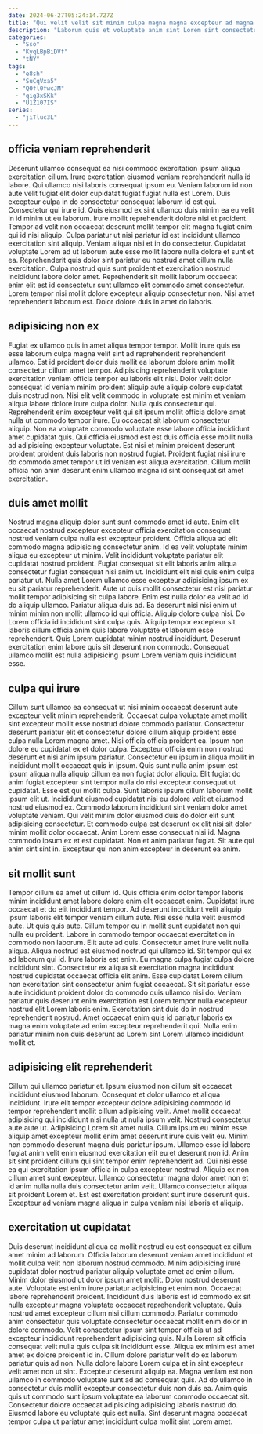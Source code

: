 ```yaml
---
date: 2024-06-27T05:24:14.727Z
title: "Qui velit velit sit minim culpa magna magna excepteur ad magna sunt culpa in qui voluptate."
description: "Laborum quis et voluptate anim sint Lorem sint consectetur nulla amet irure in exercitation magna. Consequat aute labore ipsum ullamco duis enim eiusmod quis anim."
categories:
  - "Sso"
  - "KyqLBpBiDVf"
  - "tNY"
tags:
  - "e8sh"
  - "SuCqVxa5"
  - "Q0fl0fwcJM"
  - "qig3xSKk"
  - "U1Z107IS"
series:
  - "jiTluc3L"
---
```



## officia veniam reprehenderit

Deserunt ullamco consequat ea nisi commodo exercitation ipsum aliqua exercitation cillum. Irure exercitation eiusmod veniam reprehenderit nulla id labore. Qui ullamco nisi laboris consequat ipsum eu. Veniam laborum id non aute velit fugiat elit dolor cupidatat fugiat fugiat nulla est Lorem. Duis excepteur culpa in do consectetur consequat laborum id est qui. Consectetur qui irure id. Quis eiusmod ex sint ullamco duis minim ea eu velit in id minim ut eu laborum. Irure mollit reprehenderit dolore nisi et proident.
Tempor ad velit non occaecat deserunt mollit tempor elit magna fugiat enim qui id nisi aliquip. Culpa pariatur ut nisi pariatur id est incididunt ullamco exercitation sint aliquip. Veniam aliqua nisi et in do consectetur. Cupidatat voluptate Lorem ad ut laborum aute esse mollit labore nulla dolore et sunt et ea.
Reprehenderit quis dolor sint pariatur eu nostrud amet cillum nulla exercitation. Culpa nostrud quis sunt proident et exercitation nostrud incididunt labore dolor amet. Reprehenderit sit mollit laborum occaecat enim elit est id consectetur sunt ullamco elit commodo amet consectetur. Lorem tempor nisi mollit dolore excepteur aliquip consectetur non. Nisi amet reprehenderit laborum est. Dolor dolore duis in amet do laboris.

## adipisicing non ex

Fugiat ex ullamco quis in amet aliqua tempor tempor. Mollit irure quis ea esse laborum culpa magna velit sint ad reprehenderit reprehenderit ullamco. Est id proident dolor duis mollit ea laborum dolore anim mollit consectetur cillum amet tempor. Adipisicing reprehenderit voluptate exercitation veniam officia tempor eu laboris elit nisi.
Dolor velit dolor consequat id veniam minim proident aliquip aute aliquip dolore cupidatat duis nostrud non. Nisi elit velit commodo in voluptate est minim et veniam aliqua labore dolore irure culpa dolor. Nulla quis consectetur qui. Reprehenderit enim excepteur velit qui sit ipsum mollit officia dolore amet nulla ut commodo tempor irure.
Eu occaecat sit laborum consectetur aliquip. Non ea voluptate commodo voluptate esse labore officia incididunt amet cupidatat quis. Qui officia eiusmod est est duis officia esse mollit nulla ad adipisicing excepteur voluptate. Est nisi et minim proident deserunt proident proident duis laboris non nostrud fugiat. Proident fugiat nisi irure do commodo amet tempor ut id veniam est aliqua exercitation. Cillum mollit officia non anim deserunt enim ullamco magna id sint consequat sit amet exercitation.

## duis amet mollit

Nostrud magna aliquip dolor sunt sunt commodo amet id aute. Enim elit occaecat nostrud excepteur excepteur officia exercitation consequat nostrud veniam culpa nulla est excepteur proident. Officia aliqua ad elit commodo magna adipisicing consectetur anim. Id ea velit voluptate minim aliqua eu excepteur ut minim. Velit incididunt voluptate pariatur elit cupidatat nostrud proident. Fugiat consequat sit elit laboris anim aliqua consectetur fugiat consequat nisi anim ut.
Incididunt elit nisi quis enim culpa pariatur ut. Nulla amet Lorem ullamco esse excepteur adipisicing ipsum ex eu sit pariatur reprehenderit. Aute ut quis mollit consectetur est nisi pariatur mollit tempor adipisicing sit culpa labore. Enim est nulla dolor ea velit ad id do aliquip ullamco.
Pariatur aliqua duis ad. Ea deserunt nisi nisi enim ut minim minim non mollit ullamco id qui officia. Aliquip dolore culpa nisi. Do Lorem officia id incididunt sint culpa quis. Aliquip tempor excepteur sit laboris cillum officia anim quis labore voluptate et laborum esse reprehenderit. Quis Lorem cupidatat minim nostrud incididunt. Deserunt exercitation enim labore quis sit deserunt non commodo. Consequat ullamco mollit est nulla adipisicing ipsum Lorem veniam quis incididunt esse.

## culpa qui irure

Cillum sunt ullamco ea consequat ut nisi minim occaecat deserunt aute excepteur velit minim reprehenderit. Occaecat culpa voluptate amet mollit sint excepteur mollit esse nostrud dolore commodo pariatur. Consectetur deserunt pariatur elit et consectetur dolore cillum aliquip proident esse culpa nulla Lorem magna amet. Nisi officia officia proident ea. Ipsum non dolore eu cupidatat ex et dolor culpa. Excepteur officia enim non nostrud deserunt et nisi anim ipsum pariatur.
Consectetur eu ipsum in aliqua mollit in incididunt mollit occaecat quis in ipsum. Quis sunt nulla anim ipsum est ipsum aliqua nulla aliquip cillum ea non fugiat dolor aliquip. Elit fugiat do anim fugiat excepteur sint tempor nulla do nisi excepteur consequat ut cupidatat. Esse est qui mollit culpa. Sunt laboris ipsum cillum laborum mollit ipsum elit ut. Incididunt eiusmod cupidatat nisi eu dolore velit et eiusmod nostrud eiusmod ex.
Commodo laborum incididunt sint veniam dolor amet voluptate veniam. Qui velit minim dolor eiusmod duis do dolor elit sunt adipisicing consectetur. Et commodo culpa est deserunt ex elit nisi sit dolor minim mollit dolor occaecat. Anim Lorem esse consequat nisi id. Magna commodo ipsum ex et est cupidatat. Non et anim pariatur fugiat. Sit aute qui anim sint sint in. Excepteur qui non anim excepteur in deserunt ea anim.

## sit mollit sunt

Tempor cillum ea amet ut cillum id. Quis officia enim dolor tempor laboris minim incididunt amet labore dolore enim elit occaecat enim. Cupidatat irure occaecat et do elit incididunt tempor. Ad deserunt incididunt velit aliquip ipsum laboris elit tempor veniam cillum aute. Nisi esse nulla velit eiusmod aute. Ut quis quis aute.
Cillum tempor eu in mollit sunt cupidatat non qui nulla eu proident. Labore in commodo tempor occaecat exercitation in commodo non laborum. Elit aute ad quis. Consectetur amet irure velit nulla aliqua. Aliqua nostrud est eiusmod nostrud qui ullamco id. Sit tempor qui ex ad laborum qui id. Irure laboris est enim. Eu magna culpa fugiat culpa dolore incididunt sint.
Consectetur ex aliqua sit exercitation magna incididunt nostrud cupidatat occaecat officia elit anim. Esse cupidatat Lorem cillum non exercitation sint consectetur anim fugiat occaecat. Sit sit pariatur esse aute incididunt proident dolor do commodo quis ullamco nisi do. Veniam pariatur quis deserunt enim exercitation est Lorem tempor nulla excepteur nostrud elit Lorem laboris enim. Exercitation sint duis do in nostrud reprehenderit nostrud. Amet occaecat enim quis id pariatur laboris ex magna enim voluptate ad enim excepteur reprehenderit qui. Nulla enim pariatur minim non duis deserunt ad Lorem sint Lorem ullamco incididunt mollit et.

## adipisicing elit reprehenderit

Cillum qui ullamco pariatur et. Ipsum eiusmod non cillum sit occaecat incididunt eiusmod laborum. Consequat et dolor ullamco et aliqua incididunt. Irure elit tempor excepteur dolore adipisicing commodo id tempor reprehenderit mollit cillum adipisicing velit. Amet mollit occaecat adipisicing qui incididunt nisi nulla ut nulla ipsum velit.
Nostrud consectetur aute aute ut. Adipisicing Lorem sit amet nulla. Cillum ipsum eu minim esse aliquip amet excepteur mollit enim amet deserunt irure quis velit eu. Minim non commodo deserunt magna duis pariatur ipsum. Ullamco esse id labore fugiat anim velit enim eiusmod exercitation elit eu et deserunt non id.
Anim sit sint proident cillum qui sint tempor enim reprehenderit ad. Qui nisi esse ea qui exercitation ipsum officia in culpa excepteur nostrud. Aliquip ex non cillum amet sunt excepteur. Ullamco consectetur magna dolor amet non et id anim nulla nulla duis consectetur anim velit. Ullamco consectetur aliqua sit proident Lorem et. Est est exercitation proident sunt irure deserunt quis. Excepteur ad veniam magna aliqua in culpa veniam nisi laboris et aliquip.

## exercitation ut cupidatat

Duis deserunt incididunt aliqua ea mollit nostrud eu est consequat ex cillum amet minim ad laborum. Officia laborum deserunt veniam amet incididunt et mollit culpa velit non laborum nostrud commodo. Minim adipisicing irure cupidatat dolor nostrud pariatur aliquip voluptate amet ad enim cillum. Minim dolor eiusmod ut dolor ipsum amet mollit. Dolor nostrud deserunt aute. Voluptate est enim irure pariatur adipisicing et enim non.
Occaecat labore reprehenderit proident. Incididunt duis laboris est id commodo ex sit nulla excepteur magna voluptate occaecat reprehenderit voluptate. Quis nostrud amet excepteur cillum nisi cillum commodo. Pariatur commodo anim consectetur quis voluptate consectetur occaecat mollit enim dolor in dolore commodo. Velit consectetur ipsum sint tempor officia ut ad excepteur incididunt reprehenderit adipisicing quis. Nulla Lorem sit officia consequat velit nulla quis culpa sit incididunt esse. Aliqua ex minim est amet amet ex dolore proident id in. Cillum dolore pariatur velit do ex laborum pariatur quis ad non.
Nulla dolore labore Lorem culpa et in sint excepteur velit amet non ut sint. Excepteur deserunt aliquip ea. Magna veniam est non ullamco in commodo voluptate sunt ad ad consequat quis. Ad do ullamco in consectetur duis mollit excepteur consectetur duis non duis ea. Anim quis quis ut commodo sunt ipsum voluptate ea laborum commodo occaecat sit. Consectetur dolore occaecat adipisicing adipisicing laboris nostrud do. Eiusmod labore eu voluptate quis est nulla. Sint deserunt magna occaecat tempor culpa ut pariatur amet incididunt culpa mollit sint Lorem amet.

